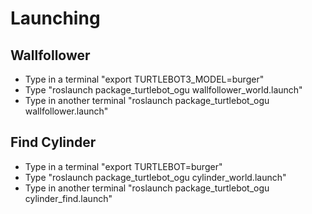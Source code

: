 # Launching

## Wallfollower
- Type in a terminal "export TURTLEBOT3_MODEL=burger"
- Type "roslaunch package_turtlebot_ogu wallfollower_world.launch"
- Type in another terminal "roslaunch package_turtlebot_ogu wallfollower.launch"


## Find Cylinder
- Type in a terminal "export TURTLEBOT=burger"
- Type "roslaunch package_turtlebot_ogu cylinder_world.launch"
- Type in another terminal "roslaunch package_turtlebot_ogu cylinder_find.launch"